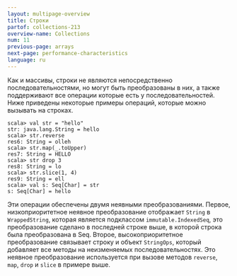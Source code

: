 ```yaml
---
layout: multipage-overview
title: Строки
partof: collections-213
overview-name: Collections
num: 11
previous-page: arrays
next-page: performance-characteristics
language: ru
---
```


Как и массивы, строки не являются непосредственно последовательностями, но могут быть преобразованы в них, а также поддерживают все операции которые есть у последовательностей. Ниже приведены некоторые примеры операций, которые можно вызывать на строках.

    scala> val str = "hello"
    str: java.lang.String = hello
    scala> str.reverse
    res6: String = olleh
    scala> str.map(_.toUpper)
    res7: String = HELLO
    scala> str drop 3
    res8: String = lo
    scala> str.slice(1, 4)
    res9: String = ell
    scala> val s: Seq[Char] = str
    s: Seq[Char] = hello

Эти операции обеспечены двумя неявными преобразованиями. Первое, низкоприоритетное неявное преобразование отображает `String` в `WrappedString`, которая является подклассом `immutable.IndexedSeq`, это преобразование сделано в последней строке выше, в которой строка была преобразована в Seq. Второе, высокоприоритетное преобразование связывает строку и объект `StringOps`, который добавляет все методы на неизменяемых последовательностях. Это неявное преобразование используется при вызове методов `reverse`, `map`, `drop` и `slice` в примере выше.
